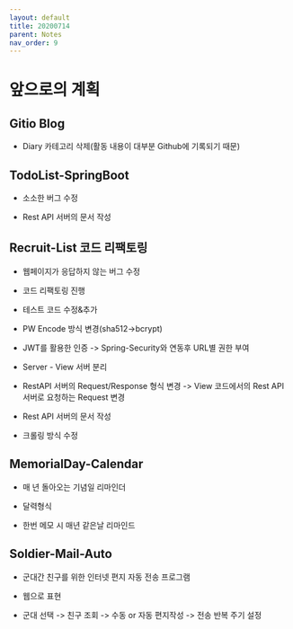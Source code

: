 ```yaml
---
layout: default
title: 20200714
parent: Notes
nav_order: 9
---
```


# 앞으로의 계획

## Gitio Blog

* Diary 카테고리 삭제(활동 내용이 대부분 Github에 기록되기 때문)

## TodoList-SpringBoot

* 소소한 버그 수정

* Rest API 서버의 문서 작성

## Recruit-List 코드 리팩토링

* 웹페이지가 응답하지 않는 버그 수정

* 코드 리팩토링 진행

* 테스트 코드 수정&추가

* PW Encode 방식 변경(sha512->bcrypt)

* JWT를 활용한 인증 -> Spring-Security와 연동후 URL별 권한 부여

* Server - View 서버 분리

* RestAPI 서버의 Request/Response 형식 변경 -> View 코드에서의 Rest API 서버로 요청하는 Request 변경

* Rest API 서버의 문서 작성

* 크롤링 방식 수정

## MemorialDay-Calendar

* 매 년 돌아오는 기념일 리마인더

* 달력형식

* 한번 메모 시 매년 같은날 리마인드

## Soldier-Mail-Auto

* 군대간 친구를 위한 인터넷 편지 자동 전송 프로그램

* 웹으로 표현

* 군대 선택 -> 친구 조회 -> 수동 or 자동 편지작성 -> 전송 반복 주기 설정